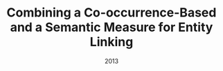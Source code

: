 ---
title: "Combining a Co-occurrence-Based and a Semantic Measure for Entity Linking"
collection: publications
permalink: /publication/2013-DBLP:conf_esws_NunesDCKFN13
date: 2013
venue: 'The Semantic Web: Semantics and Big Data, 10th International Conference, {ESWC} 2013, Montpellier, France, May 26-30, 2013. Proceedings'
---
